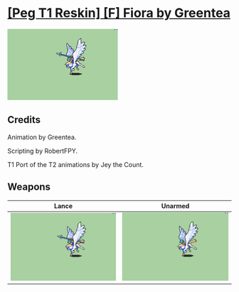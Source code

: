 # [\[Peg T1 Reskin\] \[F\] Fiora by Greentea](./)

<img src="./2.%20Lance/Lance_000.png" alt="[Peg T1 Reskin] [F] Fiora by Greentea standing" />

## Credits

Animation by Greentea.

Scripting by RobertFPY.

T1 Port of the T2 animations by Jey the Count.

## Weapons


|Lance |Unarmed |
|  :---: | :---: |
| <img alt="Lance animation" src="./2.%20Lance/Lance.gif" /> | <img alt="Unarmed animation" src="./8.%20Unarmed/Unarmed.gif" /> |
